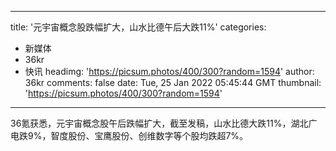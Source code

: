 
---
title: '元宇宙概念股跌幅扩大，山水比德午后大跌11%'
categories: 
 - 新媒体
 - 36kr
 - 快讯
headimg: 'https://picsum.photos/400/300?random=1594'
author: 36kr
comments: false
date: Tue, 25 Jan 2022 05:45:44 GMT
thumbnail: 'https://picsum.photos/400/300?random=1594'
---

<div>   
36氪获悉，元宇宙概念股午后跌幅扩大，截至发稿，山水比德大跌11%，湖北广电跌9%，智度股份、宝鹰股份、创维数字等个股均跌超7%。  
</div>
            